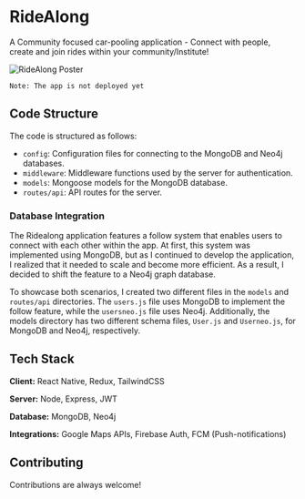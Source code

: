 # RideAlong

A Community focused car-pooling application - Connect with people, create and join rides within your community/Institute!

![RideAlong Poster](https://user-images.githubusercontent.com/80768547/221419985-1fa00c05-8b2d-447c-99af-d28bfa1307ba.png)

`Note: The app is not deployed yet`

## Code Structure

The code is structured as follows:

- `config`: Configuration files for connecting to the MongoDB and Neo4j databases.
- `middleware`: Middleware functions used by the server for authentication.
- `models`: Mongoose models for the MongoDB database.
- `routes/api`: API routes for the server.

### Database Integration

The Ridealong application features a follow system that enables users to connect with each other within the app. At first, this system was implemented using MongoDB, but as I continued to develop the application, I realized that it needed to scale and become more efficient. As a result, I decided to shift the feature to a Neo4j graph database.

To showcase both scenarios, I created two different files in the `models` and `routes/api` directories. The `users.js` file uses MongoDB to implement the follow feature, while the `usersneo.js` file uses Neo4j. Additionally, the models directory has two different schema files, `User.js` and `Userneo.js`, for MongoDB and Neo4j, respectively.

## Tech Stack

**Client:** React Native, Redux, TailwindCSS

**Server:** Node, Express, JWT

**Database:** MongoDB, Neo4j

**Integrations:** Google Maps APIs, Firebase Auth, FCM (Push-notifications)

## Contributing

Contributions are always welcome!
